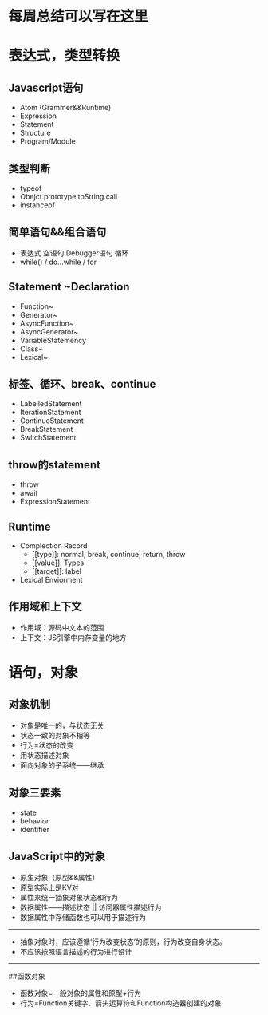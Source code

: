 # 每周总结可以写在这里
# 表达式，类型转换
## Javascript语句
- Atom (Grammer&&Runtime)
- Expression
- Statement
- Structure
- Program/Module

## 类型判断
- typeof
- Obejct.prototype.toString.call
- instanceof

## 简单语句&&组合语句
- 表达式 空语句 Debugger语句 循环
- while() / do...while / for

## Statement  ~Declaration
- Function~
- Generator~
- AsyncFunction~
- AsyncGenerator~
- VariableStatemency
- Class~
- Lexical~

## 标签、循环、break、continue
- LabelledStatement
- IterationStatement
- ContinueStatement
- BreakStatement
- SwitchStatement

## throw的statement
- throw
- await
- ExpressionStatement

## Runtime
- Complection Record
	- [[type]]: normal, break, continue, return, throw
	- [[value]]: Types
	- [[target]]: label
- Lexical Enviorment

## 作用域和上下文
- 作用域：源码中文本的范围
- 上下文：JS引擎中内存变量的地方

# 语句，对象

## 对象机制
- 对象是唯一的，与状态无关
- 状态一致的对象不相等
- 行为=状态的改变
- 用状态描述对象
- 面向对象的子系统——继承

## 对象三要素
- state
- behavior
- identifier

## JavaScript中的对象
- 原生对象（原型&&属性）
- 原型实际上是KV对
- 属性来统一抽象对象状态和行为
- 数据属性——描述状态 || 访问器属性描述行为
- 数据属性中存储函数也可以用于描述行为

---

- 抽象对象时，应该遵循‘行为改变状态’的原则，行为改变自身状态。
- 不应该按照语言描述的行为进行设计

---

##函数对象
- 函数对象=一般对象的属性和原型+行为
- 行为=Function关键字、箭头运算符和Function构造器创建的对象
